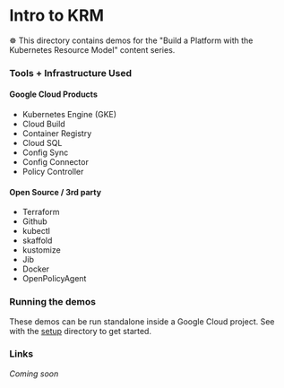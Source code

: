 # Intro to KRM 

☸️ This directory contains demos for the "Build a Platform with the Kubernetes Resource Model" content series. 

### Tools + Infrastructure Used 

#### Google Cloud Products 

- Kubernetes Engine  (GKE)
- Cloud Build 
- Container Registry
- Cloud SQL 
- Config Sync
- Config Connector
- Policy Controller 

#### Open Source / 3rd party 

- Terraform
- Github 
- kubectl 
- skaffold
- kustomize
- Jib
- Docker 
- OpenPolicyAgent 

### Running the demos 

These demos can be run standalone inside a Google Cloud project. See with the [setup](/setup) directory to get started.

### Links 

*Coming soon* 

